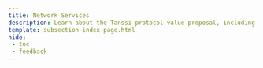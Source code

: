```yaml
---
title: Network Services
description: Learn about the Tanssi protocol value proposal, including critical features like block production and data availability as a service, bridging, and more.
template: subsection-index-page.html
hide: 
 - toc
 - feedback
---
```


